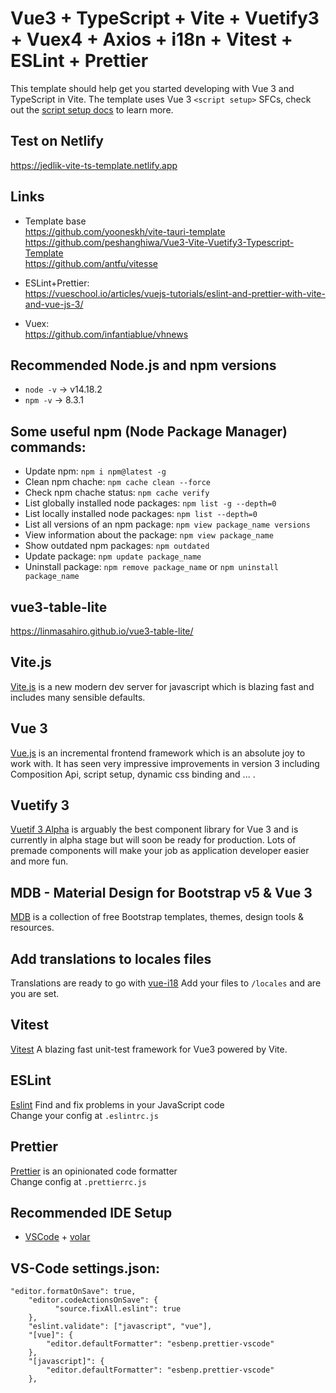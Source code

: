 # Vue3 + TypeScript + Vite + Vuetify3 + Vuex4 + Axios + i18n + Vitest + ESLint + Prettier

This template should help get you started developing with Vue 3 and TypeScript in Vite.
The template uses Vue 3 `<script setup>` SFCs, check out the [script setup docs](https://v3.vuejs.org/api/sfc-script-setup.html#sfc-script-setup) to learn more.

## Test on Netlify

https://jedlik-vite-ts-template.netlify.app

## Links

- Template base<br>
  https://github.com/yooneskh/vite-tauri-template<br>
  https://github.com/peshanghiwa/Vue3-Vite-Vuetify3-Typescript-Template<br>
  https://github.com/antfu/vitesse

- ESLint+Prettier:<br>
  https://vueschool.io/articles/vuejs-tutorials/eslint-and-prettier-with-vite-and-vue-js-3/

- Vuex:<br>
  https://github.com/infantiablue/vhnews


## Recommended Node.js and npm versions

- `node -v` -> v14.18.2
- `npm -v` -> 8.3.1

## Some useful npm (Node Package Manager) commands:

- Update npm: `npm i npm@latest -g`
- Clean npm chache: `npm cache clean --force`
- Check npm chache status: `npm cache verify`
- List globally installed node packages: `npm list -g --depth=0`
- List locally installed node packages: `npm list --depth=0`
- List all versions of an npm package: `npm view package_name versions`
- View information about the package: `npm view package_name`
- Show outdated npm packages: `npm outdated`
- Update package: `npm update package_name`
- Uninstall package: `npm remove package_name` or `npm uninstall package_name`

## vue3-table-lite

https://linmasahiro.github.io/vue3-table-lite/

## Vite.js

[Vite.js](https://vitejs.dev/) is a new modern dev server for javascript which is blazing fast and includes many sensible defaults.

## Vue 3

[Vue.js](https://vuejs.org/) is an incremental frontend framework which is an absolute joy to work with. It has seen very impressive improvements in version 3 including Composition Api, script setup, dynamic css binding and ... .

## Vuetify 3

[Vuetif 3 Alpha](https://next.vuetifyjs.com/en/getting-started/installation) is arguably the best component library for Vue 3 and is currently in alpha stage but will soon be ready for production. Lots of premade components will make your job as application developer easier and more fun.

## MDB - Material Design for Bootstrap v5 & Vue 3 ##
[MDB](https://mdbootstrap.com/docs/b5/vue/getting-started/installation/) is a collection of free Bootstrap templates, themes, design tools & resources.

## Add translations to locales files
Translations are ready to go with [vue-i18](https://vue-i18n.intlify.dev/)
Add your files to `/locales` and are you are set.

## Vitest
[Vitest](https://vitest.dev) A blazing fast unit-test framework for Vue3 powered by Vite.
## ESLint
[Eslint](https://eslint.org/) Find and fix problems in your JavaScript code<br>
Change your config at `.eslintrc.js`

## Prettier
[Prettier](https://prettier.io/) is an opinionated code formatter<br>
Change config at `.prettierrc.js`

## Recommended IDE Setup

- [VSCode](https://code.visualstudio.com/) + [volar](https://marketplace.visualstudio.com/items?itemName=johnsoncodehk.volar)

## VS-Code settings.json:

```
"editor.formatOnSave": true,
    "editor.codeActionsOnSave": {
          "source.fixAll.eslint": true
    },
    "eslint.validate": ["javascript", "vue"],
    "[vue]": {
        "editor.defaultFormatter": "esbenp.prettier-vscode"
    },
    "[javascript]": {
        "editor.defaultFormatter": "esbenp.prettier-vscode"
    },
```
